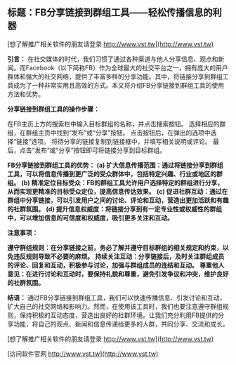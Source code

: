 ## **标题：FB分享链接到群组工具——轻松传播信息的利器**

[想了解推广相关软件的朋友请登录 http://www.vst.tw](http://www.vst.tw)

**引言：**
在社交媒体的时代，我们习惯了通过各种渠道与他人分享信息、观点和新闻。而Facebook（以下简称FB）作为全球最大的社交平台之一，拥有庞大的用户群体和强大的社交网络，提供了丰富多样的分享功能。其中，将链接分享到群组工具成为了一种非常实用且高效的方式。本文将介绍FB分享链接到群组工具的使用方法和优势。

**分享链接到群组工具的操作步骤：**

在FB主页上方的搜索栏中输入目标群组的名称，并点击搜索按钮。
选择相应的群组，在群组主页中找到“发布”或“分享”按钮。
点击按钮后，在弹出的选项中选择“链接”选项。
将待分享的链接复制到链接框中，并填写相关说明或评论。
最后，点击“发布”或“分享”按钮即可将链接分享到目标群组。

**FB分享链接到群组工具的优势：**
**(a) 扩大信息传播范围：通过将链接分享到群组工具，可以将信息传播到更广泛的受众群体中，包括特定兴趣、行业或地区的群组。**
**(b) 精准定位目标受众：FB的群组工具允许用户选择特定的群组进行分享，从而实现更精准的目标受众定位，提高信息传达效果。**
**(c) 促进社群互动：通过在群组中分享链接，可以引发用户之间的讨论、评论和互动，营造出更加活跃和有趣的社群氛围。**
**(d) 提升信息权威度：将链接分享到有一定专业性或权威性的群组中，可以增加信息的可信度和权威度，吸引更多关注和互动。**

**注意事项：**

**遵守群组规则：在分享链接之前，务必了解并遵守目标群组的相关规定和约束，以免违反规则导致不必要的麻烦。**
**持续关注互动：分享链接后，及时关注群组成员的评论、回复和互动，积极参与讨论，加强与群组成员的连结和互动。**
**尊重他人意见：在进行讨论和互动时，要保持礼貌和尊重，避免引发争议和冲突，维护良好的社群氛围。**

**结语：**
通过FB分享链接到群组工具，我们可以快速传播信息、引发讨论和互动，扩大自己的社交网络和影响力。然而，在使用该工具时，我们也要注意遵守群组规则，保持积极的互动态度，营造出良好的社群环境。让我们充分利用FB提供的分享功能，将自己的观点、新闻和信息传递给更多的人群，共同分享、交流和成长。

[想了解推广相关软件的朋友请登录 http://www.vst.tw](http://www.vst.tw)


[访问软件官网 http://www.vst.tw](http://www.vst.tw)
